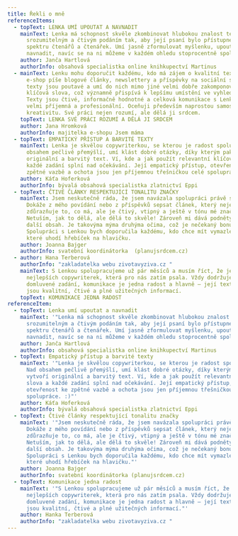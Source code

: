 ```yaml
---
title: Řekli o mně
referenceItems:
  - topText: LENKA UMÍ UPOUTAT A NAVNADIT
    mainText: Lenka má schopnost skvěle zkombinovat hlubokou znalost tématu se
      srozumitelným a čtivým podáním tak, aby její psaní bylo přístupné širokému
      spektru čtenářů a čtenářek. Umí jasně zformulovat myšlenku, upoutat i
      navnadit, navíc se na ni můžeme v každém ohledu stoprocentně spolehnout.
    author: Janča Hartlová
    authorInfo: obsahová specialistka online knihkupectví Martinus
  - mainText: Lenku mohu doporučit každému, kdo má zájem o kvalitní texty. Pro náš
      e-shop píše blogové články, newslettery a příspěvky na sociální sítě. Její
      texty jsou poutavé a umí do nich mimo jiné velmi dobře zakomponovat
      klíčová slova, což významně přispívá k lepšímu umístění ve vyhledávačích.
      Texty jsou čtivé, informačně hodnotné a celková komunikace s Lenkou je
      velmi příjemná a profesionální. Oceňuji především naprostou samostatnost a
      kreativitu. Své práci nejen rozumí, ale dělá ji srdcem.
    topText: LENKA SVÉ PRÁCI ROZUMÍ A DĚLÁ JI SRDCEM
    author: Jana Hromková
    authorInfo: majitelka e-shopu Jsem máma
  - topText: EMPATICKÝ PŘÍSTUP A BARVITÉ TEXTY
    mainText: Lenka je skvělou copywriterkou, se kterou je radost spolupracovat. Nad
      obsahem pečlivě přemýšlí, umí klást dobré otázky, díky kterým pak vytvoří
      originální a barvitý text. Ví, kde a jak použít relevantní klíčová slova a
      každé zadání splní nad očekávání. Její empatický přístup, otevřenost ke
      zpětné vazbě a ochota jsou jen příjemnou třešničkou celé spolupráce. :)
    author: Káťa Hoferková
    authorInfo: bývalá obsahová specialistka zlatnictví Eppi
  - topText: ČTIVÉ ČLÁNKY RESPEKTUJÍCÍ TONALITU ZNAČKY
    mainText: Jsem neskutečně ráda, že jsem navázala spolupráci právě s Lenkou.
      Dokáže z mého povídání nebo z příspěvků sepsat článek, který nejen
      zdůrazňuje to, co má, ale je čtivý, vtipný a ještě v tónu mé značky.
      Netuším, jak to dělá, ale dělá to skvěle! Zároveň mi dává podněty pro
      další obsah. Je takovýma mýma druhýma očima, což je nečekaný bonus!
      Spolupráci s Lenkou bych doporučila každému, kdo chce mít vymazlené texty,
      které uhodí hřebíček na hlavičku.
    author: Joanna Bajger
    authorInfo: svatební koordinátorka  (planujsrdcem.cz)
  - author: Hana Terberová
    authorInfo: "zakladatelka webu zivotavyziva.cz "
    mainText: S Lenkou spolupracujeme už pár měsíců a musím říct, že je to jedna z
      nejlepších copywriterek, která pro nás zatím psala. Vždy dodržuje termíny,
      domluvené zadání, komunikace je jedna radost a hlavně –⁠⁠⁠⁠⁠ její texty
      jsou kvalitní, čtivé a plné užitečných informací.
    topText: KOMUNIKACE JEDNA RADOST
referenceItem:
  - topText: Lenka umí upoutat a navnadit
    mainText: '"Lenka má schopnost skvěle zkombinovat hlubokou znalost tématu se
      srozumitelným a čtivým podáním tak, aby její psaní bylo přístupné širokému
      spektru čtenářů a čtenářek. Umí jasně zformulovat myšlenku, upoutat i
      navnadit, navíc se na ni můžeme v každém ohledu stoprocentně spolehnout."'
    author: Janča Hartlová
    authorInfo: obsahová specialistka online knihkupectví Martinus
  - topText: Empatický přístup a barvité texty
    mainText: '"Lenka je skvělou copywriterkou, se kterou je radost spolupracovat.
      Nad obsahem pečlivě přemýšlí, umí klást dobré otázky, díky kterým pak
      vytvoří originální a barvitý text. Ví, kde a jak použít relevantní klíčová
      slova a každé zadání splní nad očekávání. Její empatický přístup,
      otevřenost ke zpětné vazbě a ochota jsou jen příjemnou třešničkou celé
      spolupráce. :)"'
    author: Káťa Hoferková
    authorInfo: bývalá obsahová specialistka zlatnictví Eppi
  - topText: Čtivé články respektující tonalitu značky
    mainText: '"Jsem neskutečně ráda, že jsem navázala spolupráci právě s Lenkou.
      Dokáže z mého povídání nebo z příspěvků sepsat článek, který nejen
      zdůrazňuje to, co má, ale je čtivý, vtipný a ještě v tónu mé značky.
      Netuším, jak to dělá, ale dělá to skvěle! Zároveň mi dává podněty pro
      další obsah. Je takovýma mýma druhýma očima, což je nečekaný bonus!
      Spolupráci s Lenkou bych doporučila každému, kdo chce mít vymazlené texty,
      které uhodí hřebíček na hlavičku."'
    author: Joanna Bajger
    authorInfo: svatební koordinátorka (planujsrdcem.cz)
  - topText: Komunikace jedna radost
    mainText: '"S Lenkou spolupracujeme už pár měsíců a musím říct, že je to jedna z
      nejlepších copywriterek, která pro nás zatím psala. Vždy dodržuje termíny,
      domluvené zadání, komunikace je jedna radost a hlavně –⁠⁠⁠⁠⁠ její texty
      jsou kvalitní, čtivé a plné užitečných informací."'
    author: Hanka Terberová
    authorInfo: "zakladatelka webu zivotavyziva.cz "
---
```

